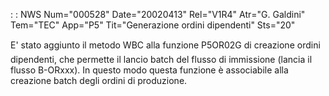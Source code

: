  :  : NWS Num="000528" Date="20020413" Rel="V1R4" Atr="G. Galdini" Tem="TEC" App="P5" Tit="Generazione ordini dipendenti" Sts="20"

E' stato aggiunto il metodo WBC alla funzione P5OR02G di creazione ordini dipendenti, che permette il lancio batch del flusso di immissione (lancia il flusso B-ORxxx). In questo modo questa
funzione è associabile alla creazione batch degli ordini di produzione.


